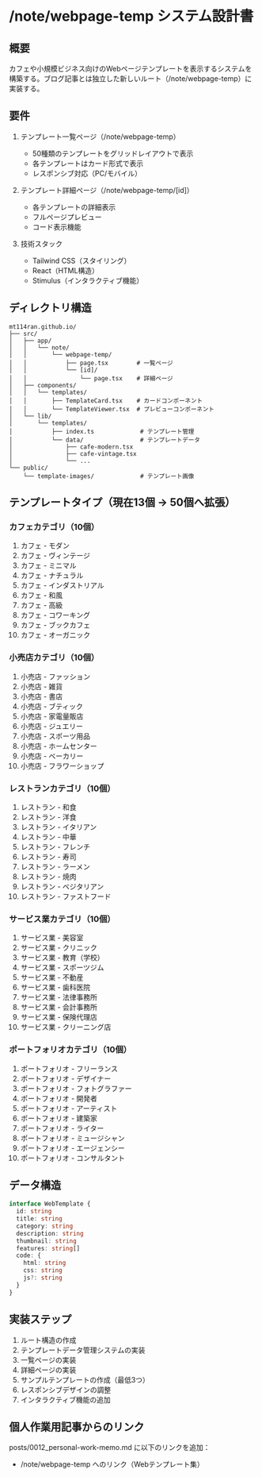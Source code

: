 # /note/webpage-temp システム設計書

## 概要
カフェや小規模ビジネス向けのWebページテンプレートを表示するシステムを構築する。ブログ記事とは独立した新しいルート（/note/webpage-temp）に実装する。

## 要件
1. テンプレート一覧ページ（/note/webpage-temp）
   - 50種類のテンプレートをグリッドレイアウトで表示
   - 各テンプレートはカード形式で表示
   - レスポンシブ対応（PC/モバイル）

2. テンプレート詳細ページ（/note/webpage-temp/[id]）
   - 各テンプレートの詳細表示
   - フルページプレビュー
   - コード表示機能

3. 技術スタック
   - Tailwind CSS（スタイリング）
   - React（HTML構造）
   - Stimulus（インタラクティブ機能）

## ディレクトリ構造
```
mt114ran.github.io/
├── src/
│   ├── app/
│   │   └── note/
│   │       └── webpage-temp/
│   │           ├── page.tsx        # 一覧ページ
│   │           └── [id]/
│   │               └── page.tsx    # 詳細ページ
│   ├── components/
│   │   └── templates/
│   │       ├── TemplateCard.tsx    # カードコンポーネント
│   │       └── TemplateViewer.tsx  # プレビューコンポーネント
│   └── lib/
│       └── templates/
│           ├── index.ts             # テンプレート管理
│           └── data/                # テンプレートデータ
│               ├── cafe-modern.tsx
│               ├── cafe-vintage.tsx
│               └── ...
└── public/
    └── template-images/             # テンプレート画像
```

## テンプレートタイプ（現在13個 → 50個へ拡張）

### カフェカテゴリ（10個）
1. カフェ - モダン
2. カフェ - ヴィンテージ
3. カフェ - ミニマル
4. カフェ - ナチュラル
5. カフェ - インダストリアル
6. カフェ - 和風
7. カフェ - 高級
8. カフェ - コワーキング
9. カフェ - ブックカフェ
10. カフェ - オーガニック

### 小売店カテゴリ（10個）
1. 小売店 - ファッション
2. 小売店 - 雑貨
3. 小売店 - 書店
4. 小売店 - ブティック
5. 小売店 - 家電量販店
6. 小売店 - ジュエリー
7. 小売店 - スポーツ用品
8. 小売店 - ホームセンター
9. 小売店 - ベーカリー
10. 小売店 - フラワーショップ

### レストランカテゴリ（10個）
1. レストラン - 和食
2. レストラン - 洋食
3. レストラン - イタリアン
4. レストラン - 中華
5. レストラン - フレンチ
6. レストラン - 寿司
7. レストラン - ラーメン
8. レストラン - 焼肉
9. レストラン - ベジタリアン
10. レストラン - ファストフード

### サービス業カテゴリ（10個）
1. サービス業 - 美容室
2. サービス業 - クリニック
3. サービス業 - 教育（学校）
4. サービス業 - スポーツジム
5. サービス業 - 不動産
6. サービス業 - 歯科医院
7. サービス業 - 法律事務所
8. サービス業 - 会計事務所
9. サービス業 - 保険代理店
10. サービス業 - クリーニング店

### ポートフォリオカテゴリ（10個）
1. ポートフォリオ - フリーランス
2. ポートフォリオ - デザイナー
3. ポートフォリオ - フォトグラファー
4. ポートフォリオ - 開発者
5. ポートフォリオ - アーティスト
6. ポートフォリオ - 建築家
7. ポートフォリオ - ライター
8. ポートフォリオ - ミュージシャン
9. ポートフォリオ - エージェンシー
10. ポートフォリオ - コンサルタント

## データ構造
```typescript
interface WebTemplate {
  id: string
  title: string
  category: string
  description: string
  thumbnail: string
  features: string[]
  code: {
    html: string
    css: string
    js?: string
  }
}
```

## 実装ステップ
1. ルート構造の作成
2. テンプレートデータ管理システムの実装
3. 一覧ページの実装
4. 詳細ページの実装
5. サンプルテンプレートの作成（最低3つ）
6. レスポンシブデザインの調整
7. インタラクティブ機能の追加

## 個人作業用記事からのリンク
posts/0012_personal-work-memo.md に以下のリンクを追加：
- /note/webpage-temp へのリンク（Webテンプレート集）